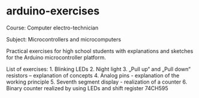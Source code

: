 # arduino-exercises
Course: Computer electro-technician

Subject: Microcontrollers and microcomputers

Practical exercises for high school students with explanations and sketches for the Arduino microcontroller platform.

List of exercises:
    1. Blinking LEDs
    2. Night light
    3. „Pull up“ and „Pull down“ resistors – explanation of concepts
    4. Analog pins - explanation of the working principle
    5. Seventh segment display - realization of a counter
    6. Binary counter realized by using LEDs and shift register 74CH595
